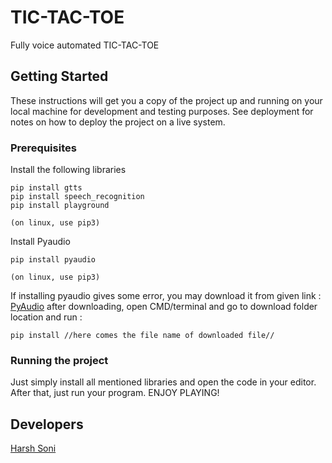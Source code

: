 # TIC-TAC-TOE
Fully voice automated TIC-TAC-TOE 

## Getting Started

These instructions will get you a copy of the project up and running on your local machine for development and testing purposes. See deployment for notes on how to deploy the project on a live system.

### Prerequisites

Install the following libraries

```
pip install gtts
pip install speech_recognition
pip install playground

(on linux, use pip3)
```
Install Pyaudio

```
pip install pyaudio

(on linux, use pip3)
```
If installing pyaudio gives some error, you may download it from given link : [PyAudio](https://www.lfd.uci.edu/~gohlke/pythonlibs/#pyaudio)
after downloading, open CMD/terminal and go to download folder location and run :

```
pip install //here comes the file name of downloaded file//
```

### Running the project

Just simply install all mentioned libraries and open the code in your editor. After that, just run your program.
ENJOY PLAYING!

## Developers
[Harsh Soni](https://www.linkedin.com/in/harsh24soni)
